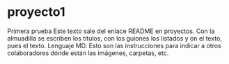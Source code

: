 # proyecto1
Primera prueba
Este texto sale del enlace README en proyectos.
Con la almuadilla se escriben los títulos, con los guiones los listados y on el texto, pues el texto. Lenguaje MD.
Esto son las instrucciones para indicar a otros colaboradores dónde están las imágenes, carpetas, etc.
